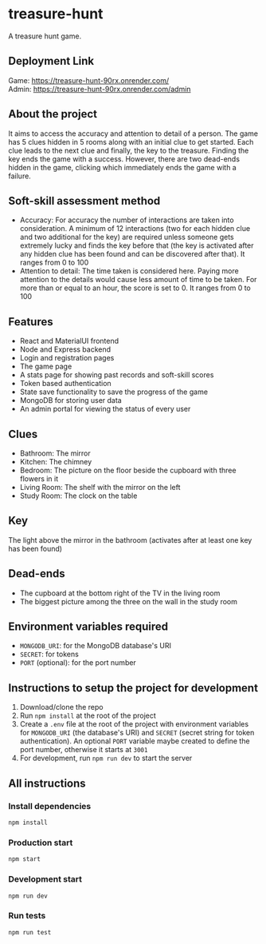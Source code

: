 # treasure-hunt
A treasure hunt game.

## Deployment Link
Game: https://treasure-hunt-90rx.onrender.com/<br>
Admin: https://treasure-hunt-90rx.onrender.com/admin

## About the project
It aims to access the accuracy and attention to detail of a person. The game has 5 clues hidden in 5 rooms along with an initial clue to get started. Each clue leads to the next clue and finally, the key to the treasure. Finding the key ends the game with a success. However, there are two dead-ends hidden in the game, clicking which immediately ends the game with a failure.

## Soft-skill assessment method
- Accuracy: For accuracy the number of interactions are taken into consideration. A minimum of 12 interactions (two for each hidden clue and two additional for the key) are required unless someone gets extremely lucky and finds the key before that (the key is activated after any hidden clue has been found and can be discovered after that). It ranges from 0 to 100
- Attention to detail: The time taken is considered here. Paying more attention to the details would cause less amount of time to be taken. For more than or equal to an hour, the score is set to 0. It ranges from 0 to 100

## Features
- React and MaterialUI frontend
- Node and Express backend
- Login and registration pages
- The game page
- A stats page for showing past records and soft-skill scores
- Token based authentication
- State save functionality to save the progress of the game
- MongoDB for storing user data
- An admin portal for viewing the status of every user

## Clues
- Bathroom: The mirror
- Kitchen: The chimney
- Bedroom: The picture on the floor beside the cupboard with three flowers in it
- Living Room: The shelf with the mirror on the left
- Study Room: The clock on the table

## Key
The light above the mirror in the bathroom (activates after at least one key has been found)

## Dead-ends
- The cupboard at the bottom right of the TV in the living room
- The biggest picture among the three on the wall in the study room

## Environment variables required
- ``MONGODB_URI``: for the MongoDB database's URI
- ``SECRET``: for tokens
- ``PORT`` (optional): for the port number

## Instructions to setup the project for development
1. Download/clone the repo
2. Run ``npm install`` at the root of the project
3. Create a ``.env`` file at the root of the project with environment variables for ``MONGODB_URI`` (the database's URI) and ``SECRET`` (secret string for token authentication). An optional ``PORT`` variable maybe created to define the port number, otherwise it starts at ``3001``
4. For development, run ``npm run dev`` to start the server

## All instructions
### Install dependencies
``npm install``
### Production start
``npm start``
### Development start
``npm run dev``
### Run tests
``npm run test``
